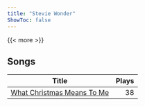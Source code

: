 ```yaml
---
title: "Stevie Wonder"
ShowToc: false
---
```


{{< more >}}

## Songs
Title | Plays 
----- | -----: 
[What Christmas Means To Me](/songs/what-christmas-means-to-me) | 38

